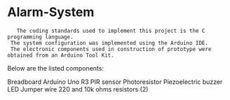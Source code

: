 # Alarm-System 
	   The coding standards used to implement this project is the C programming language. 
     The system configuration was implemented using the Arduino IDE.
     The electronic components used in construction of prototype were obtained from an Arduino Tool Kit.

Below are the listed components:

Breadboard
Arduino Uno R3
PIR sensor
Photoresistor
Piezoelectric buzzer
LED
Jumper wire
220 and 10k ohms resistors (2)
